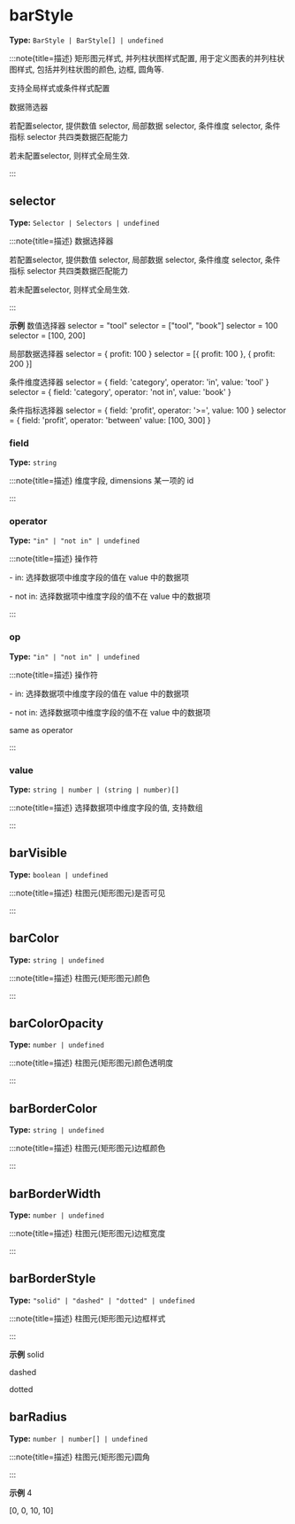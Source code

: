 # barStyle

**Type:** `BarStyle | BarStyle[] | undefined`

:::note{title=描述}
矩形图元样式, 并列柱状图样式配置, 用于定义图表的并列柱状图样式, 包括并列柱状图的颜色, 边框, 圆角等.

支持全局样式或条件样式配置

数据筛选器

若配置selector, 提供数值 selector, 局部数据 selector, 条件维度 selector, 条件指标 selector 共四类数据匹配能力

若未配置selector, 则样式全局生效.

:::


## selector

**Type:** `Selector | Selectors | undefined`

:::note{title=描述}
数据选择器



若配置selector, 提供数值 selector, 局部数据 selector, 条件维度 selector, 条件指标 selector 共四类数据匹配能力

若未配置selector, 则样式全局生效.

:::

**示例**
数值选择器
selector = "tool"
selector = ["tool", "book"]
selector = 100
selector = [100, 200]

局部数据选择器
selector = { profit: 100 }
selector = [{ profit: 100 }, { profit: 200 }]

条件维度选择器
selector = {
field: 'category',
operator: 'in',
value: 'tool'
}
selector = {
field: 'category',
operator: 'not in',
value: 'book'
}

条件指标选择器
selector = {
field: 'profit',
operator: '>=',
value: 100
}
selector = {
field: 'profit',
operator: 'between'
value: [100, 300]
}




### field

**Type:** `string`

:::note{title=描述}
维度字段, dimensions 某一项的 id

:::

### operator

**Type:** `"in" | "not in" | undefined`

:::note{title=描述}
操作符

\- in: 选择数据项中维度字段的值在 value 中的数据项

\- not in: 选择数据项中维度字段的值不在 value 中的数据项

:::

### op

**Type:** `"in" | "not in" | undefined`

:::note{title=描述}
操作符

\- in: 选择数据项中维度字段的值在 value 中的数据项

\- not in: 选择数据项中维度字段的值不在 value 中的数据项

same as operator

:::

### value

**Type:** `string | number | (string | number)[]`

:::note{title=描述}
选择数据项中维度字段的值, 支持数组

:::

## barVisible

**Type:** `boolean | undefined`

:::note{title=描述}
柱图元(矩形图元)是否可见

:::

## barColor

**Type:** `string | undefined`

:::note{title=描述}
柱图元(矩形图元)颜色

:::

## barColorOpacity

**Type:** `number | undefined`

:::note{title=描述}
柱图元(矩形图元)颜色透明度

:::

## barBorderColor

**Type:** `string | undefined`

:::note{title=描述}
柱图元(矩形图元)边框颜色

:::

## barBorderWidth

**Type:** `number | undefined`

:::note{title=描述}
柱图元(矩形图元)边框宽度

:::

## barBorderStyle

**Type:** `"solid" | "dashed" | "dotted" | undefined`

:::note{title=描述}
柱图元(矩形图元)边框样式

:::

**示例**
solid

dashed

dotted



## barRadius

**Type:** `number | number[] | undefined`

:::note{title=描述}
柱图元(矩形图元)圆角

:::

**示例**
4

[0, 0, 10, 10]



